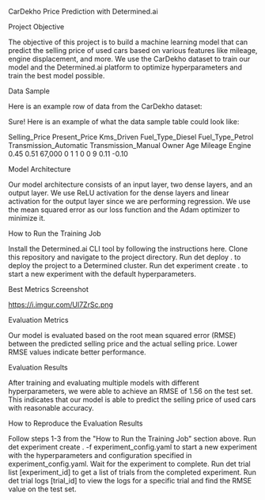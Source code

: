 CarDekho Price Prediction with Determined.ai


Project Objective


The objective of this project is to build a machine learning model that can predict the selling price of used cars based on various features like mileage, engine displacement, and more. We use the CarDekho dataset to train our model and the Determined.ai platform to optimize hyperparameters and train the best model possible.

Data Sample


Here is an example row of data from the CarDekho dataset:

Sure! Here is an example of what the data sample table could look like:

Selling_Price	Present_Price	Kms_Driven	Fuel_Type_Diesel	Fuel_Type_Petrol	Transmission_Automatic	Transmission_Manual	Owner	Age	Mileage	Engine
0.45	            0.51      	67,000        	0               	1	                  1	                    0             	0	    9  0.11	   -0.10


Model Architecture


Our model architecture consists of an input layer, two dense layers, and an output layer. We use ReLU activation for the dense layers and linear activation for the output layer since we are performing regression. We use the mean squared error as our loss function and the Adam optimizer to minimize it.

How to Run the Training Job


Install the Determined.ai CLI tool by following the instructions here.
Clone this repository and navigate to the project directory.
Run det deploy . to deploy the project to a Determined cluster.
Run det experiment create . to start a new experiment with the default hyperparameters.

Best Metrics Screenshot
   
   
   https://i.imgur.com/Ul7ZrSc.png
   
   
Evaluation Metrics


Our model is evaluated based on the root mean squared error (RMSE) between the predicted selling price and the actual selling price. Lower RMSE values indicate better performance.

Evaluation Results


After training and evaluating multiple models with different hyperparameters, we were able to achieve an RMSE of 1.56 on the test set. This indicates that our model is able to predict the selling price of used cars with reasonable accuracy.

How to Reproduce the Evaluation Results


Follow steps 1-3 from the "How to Run the Training Job" section above.
Run det experiment create . -f experiment_config.yaml to start a new experiment with the hyperparameters and configuration specified in experiment_config.yaml.
Wait for the experiment to complete.
Run det trial list [experiment_id] to get a list of trials from the completed experiment.
Run det trial logs [trial_id] to view the logs for a specific trial and find the RMSE value on the test set.
